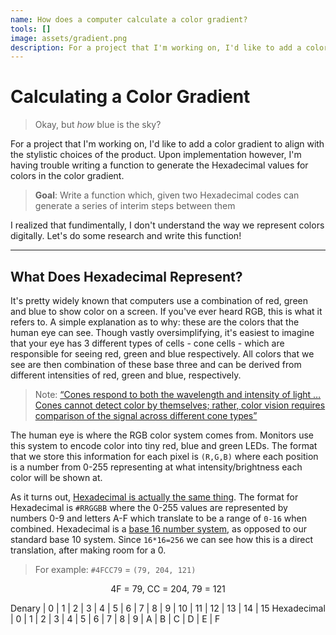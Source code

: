 ```yaml
---
name: How does a computer calculate a color gradient?
tools: []
image: assets/gradient.png
description: For a project that I'm working on, I'd like to add a color gradient to align with the stylistic choices of the product.
---
```


# Calculating a Color Gradient

> Okay, but *how* blue is the sky?

For a project that I'm working on, I'd like to add a color gradient to align with the stylistic choices of the product. Upon implementation however, I'm having trouble writing a function to generate the Hexadecimal values for colors in the color gradient.

> **Goal**: Write a function which, given two Hexadecimal codes can generate a series of interim steps between them

I realized that fundimentally, I don't understand the way we represent colors digitally. Let's do some research and write this function!

---

## What Does Hexadecimal Represent?

It's pretty widely known that computers use a combination of red, green and blue to show color on a screen. If you've ever heard RGB, this is what it refers to. A simple explanation as to why: these are the colors that the human eye can see. Though vastly oversimplifying, it's easiest to imagine that your eye has 3 different types of cells - cone cells - which are responsible for seeing red, green and blue respectively. All colors that we see are then combination of these base three and can be derived from different intensities of red, green and blue, respectively.

> Note: [“Cones respond to both the wavelength and intensity of light … Cones cannot detect color by themselves; rather, color vision requires comparison of the signal across different cone types”](https://en.wikipedia.org/wiki/Photoreceptor_cell#:~:text=A%20photoreceptor%20cell%20is%20a,that%20can%20stimulate%20biological%20processes)

The human eye is where the RGB color system comes from. Monitors use this system to encode color into tiny red, blue and green LEDs. The format that we store this information for each pixel is `(R,G,B)` where each position is a number from 0-255 representing at what intensity/brightness each color will be shown at.

As it turns out, [Hexadecimal is actually the same thing](https://en.wikipedia.org/wiki/Hexadecimal#:~:text=Hexadecimal%20numerals%20are%20widely%20used,which%20is%20half%20a%20byte). The format for Hexadecimal is `#RRGGBB` where the 0-255 values are represented by numbers 0-9 and letters A-F which translate to be a range of `0-16` when combined. Hexadecimal is a [base 16 number system](https://www.bbc.co.uk/bitesize/guides/zp73wmn/revision/1), as opposed to our standard base 10 system. Since `16*16=256` we can see how this is a direct translation, after making room for a 0.

> For example: `#4FCC79` = `(79, 204, 121)`

<center> 4F = 79, CC = 204, 79 = 121 </center>

Denary	     | 0 | 1 | 2 | 3 | 4 | 5 | 6 | 7 | 8 | 9 | 10 | 11 | 12 | 13 | 14 | 15
Hexadecimal	 | 0 | 1 | 2 | 3 | 4 | 5 | 6 | 7 | 8 | 9 | A  | B  | C  | D  | E  | F

